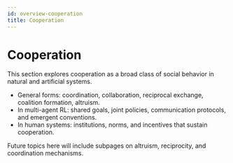 ```yaml
---
id: overview-cooperation
title: Cooperation
---
```


# Cooperation

This section explores cooperation as a broad class of social behavior in natural and artificial systems.

- General forms: coordination, collaboration, reciprocal exchange, coalition formation, altruism.
- In multi-agent RL: shared goals, joint policies, communication protocols, and emergent conventions.
- In human systems: institutions, norms, and incentives that sustain cooperation.

Future topics here will include subpages on altruism, reciprocity, and coordination mechanisms.
